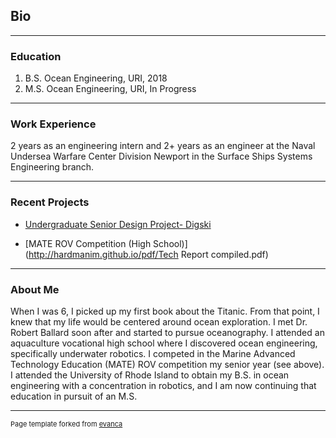 ## Bio

---
### Education

1. B.S. Ocean Engineering, URI, 2018
2. M.S. Ocean Engineering, URI, In Progress

---
### Work Experience

2 years as an engineering intern and 2+ years as an engineer at the Naval Undersea Warfare Center Division Newport in the Surface Ships Systems Engineering branch.

---
### Recent Projects

- [Undergraduate Senior Design Project- Digski](http://hardmanim.github.io/pdf/OCE_495_Report.pdf)

- [MATE ROV Competition (High School)](http://hardmanim.github.io/pdf/Tech Report compiled.pdf)

---
### About Me

When I was 6, I picked up my first book about the Titanic. From that point, I knew that my life would be centered around ocean exploration.
I met Dr. Robert Ballard soon after and started to pursue oceanography. I attended an aquaculture vocational high school where I discovered ocean engineering,
specifically underwater robotics. I competed in the Marine Advanced Technology Education (MATE) ROV competition my senior year (see above). I attended the
University of Rhode Island to obtain my B.S. in ocean engineering with a concentration in robotics, and I am now continuing that education in pursuit of an
M.S.

---
<p style="font-size:11px">Page template forked from <a href="https://github.com/evanca/quick-portfolio">evanca</a></p>
<!-- Remove above link if you don't want to attibute -->
